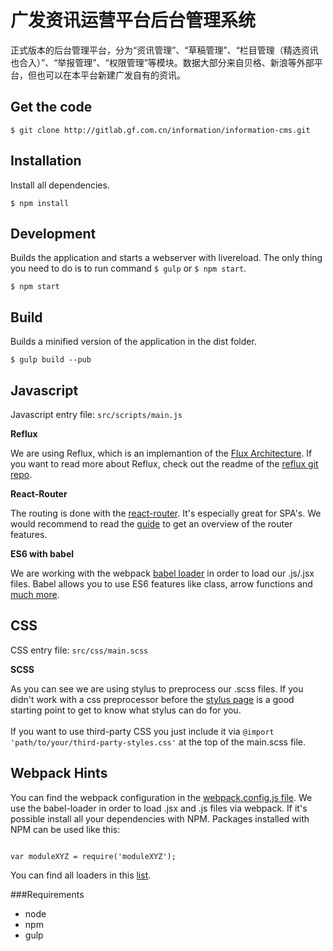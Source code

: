 # 广发资讯运营平台后台管理系统

正式版本的后台管理平台，分为“资讯管理”、“草稿管理”、“栏目管理（精选资讯也合入）”、“举报管理”、“权限管理”等模块。数据大部分来自贝格、新浪等外部平台，但也可以在本平台新建广发自有的资讯。

## Get the code

```
$ git clone http://gitlab.gf.com.cn/information/information-cms.git
```

## Installation

Install all dependencies. 

```
$ npm install
```


## Development

Builds the application and starts a webserver with livereload. The only thing you need to do is to run command `$ gulp` or `$ npm start`.

```
$ npm start 
```

## Build

Builds a minified version of the application in the dist folder.

```
$ gulp build --pub
```

## Javascript

Javascript entry file: `src/scripts/main.js` <br />

**Reflux**

We are using Reflux, which is an implemantion of the [Flux Architecture](http://facebook.github.io/flux/docs/overview.html). If you want to read more about Reflux, check out the readme of the [reflux git repo](https://github.com/spoike/refluxjs). 

**React-Router**

The routing is done with the [react-router](https://github.com/rackt/react-router). It's especially great for SPA's. We would recommend to read the [guide](https://github.com/rackt/react-router/blob/master/docs/guides/overview.md) to get an overview of the router features.

**ES6 with babel**

We are working with the webpack [babel loader](https://github.com/babel/babel-loader) in order to load our .js/.jsx files. Babel allows you to use ES6 features like class, arrow functions and [much more](https://babeljs.io/docs/compare/).



## CSS

CSS entry file: `src/css/main.scss`<br />

**SCSS**

As you can see we are using stylus to preprocess our .scss files. If you didn't work with a css preprocessor before the [stylus page](http://learnboost.github.io/stylus/) is a good starting point to get to know what stylus can do for you.<br /><br />
If you want to use third-party CSS you just include it via `@import 'path/to/your/third-party-styles.css'` at the top of the main.scss file.


## Webpack Hints

You can find the webpack configuration in the [webpack.config.js file](./webpack.config.js).
We use the babel-loader in order to load .jsx and .js files via webpack. If it's possible install all your dependencies with NPM. Packages installed with NPM can be used like this:

```language-javascript

var moduleXYZ = require('moduleXYZ');

```
You can find all loaders in this [list](http://webpack.github.io/docs/list-of-loaders.html).


###Requirements
* node
* npm
* gulp